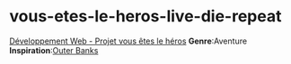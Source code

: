 # vous-etes-le-heros-live-die-repeat
[Développement Web - Projet vous êtes le héros](https://smnarnold.com/projets/vous-etes-le-heros)
**Genre**:Aventure
**Inspiration**:[Outer Banks](https://www.imdb.com/title/tt10293938/)
